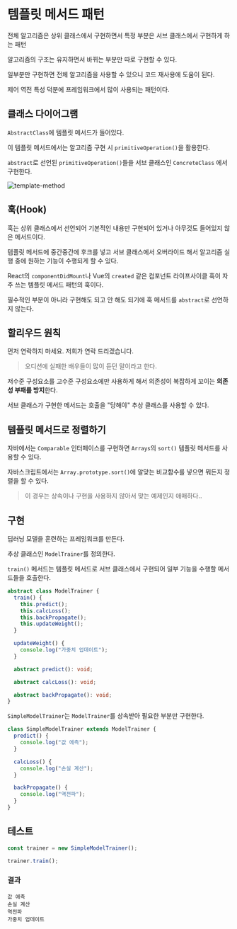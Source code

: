 # 템플릿 메서드 패턴

전체 알고리즘은 상위 클래스에서 구현하면서 특정 부분은 서브 클래스에서 구현하게 하는 패턴

알고리즘의 구조는 유지하면서 바뀌는 부분만 따로 구현할 수 있다.

일부분만 구현하면 전체 알고리즘을 사용할 수 있으니 코드 재사용에 도움이 된다.

제어 역전 특성 덕분에 프레임워크에서 많이 사용되는 패턴이다.

## 클래스 다이어그램

`AbstractClass`에 템플릿 메서드가 들어있다.

이 템플릿 메서드에서는 알고리즘 구현 시 `primitiveOperation()`을 활용한다.

`abstract`로 선언된 `primitiveOperation()`들을 서브 클래스인 `ConcreteClass` 에서 구현한다.

![template-method](https://user-images.githubusercontent.com/22253556/71810981-f9b82f00-30b6-11ea-9c8a-47512a75e21d.png)

## 훅(Hook)

훅는 상위 클래스에서 선언되어 기본적인 내용만 구현되어 있거나 아무것도 들어있지 않은 메서드이다.

템플릿 메서드에 중간중간에 후크를 넣고 서브 클래스에서 오버라이드 해서 알고리즘 실행 중에 원하는 기능이 수행되게 할 수 있다.

React의 `componentDidMount`나 Vue의 `created` 같은 컴포넌트 라이프사이클 훅이 자주 쓰는 템플릿 메서드 패턴의 훅이다.

필수적인 부분이 아니라 구현해도 되고 안 해도 되기에 훅 메서드를 `abstract`로 선언하지 않는다.

## 할리우드 원칙

먼저 연락하지 마세요. 저희가 연락 드리겠습니다.

> 오디션에 실패한 배우들이 많이 듣던 말이라고 한다.

저수준 구성요소를 고수준 구성요소에만 사용하게 해서 의존성이 복잡하게 꼬이는 **의존성 부패를 방지**한다.

서브 클래스가 구현한 메서드는 호출을 "당해야" 추상 클래스를 사용할 수 있다.

## 템플릿 메서드로 정렬하기

자바에서는 `Comparable` 인터페이스를 구현하면 `Arrays`의 `sort()` 템플릿 메서드를 사용할 수 있다.

자바스크립트에서는 `Array.prototype.sort()`에 알맞는 비교함수를 넣으면 뭐든지 정렬을 할 수 있다.

> 이 경우는 상속이나 구현을 사용하지 않아서 맞는 예제인지 애매하다..

## 구현

딥러닝 모델을 훈련하는 프레임워크를 만든다.

추상 클래스인 `ModelTrainer`를 정의한다.

`train()` 메서드는 템플릿 메서드로 서브 클래스에서 구현되어 일부 기능을 수행할 메서드들을 호출한다.

```typescript
abstract class ModelTrainer {
  train() {
    this.predict();
    this.calcLoss();
    this.backPropagate();
    this.updateWeight();
  }

  updateWeight() {
    console.log("가중치 업데이트");
  }

  abstract predict(): void;

  abstract calcLoss(): void;

  abstract backPropagate(): void;
}
```

`SimpleModelTrainer`는 `ModelTrainer`를 상속받아 필요한 부분만 구현한다.

```typescript
class SimpleModelTrainer extends ModelTrainer {
  predict() {
    console.log("값 에측");
  }

  calcLoss() {
    console.log("손실 계산");
  }

  backPropagate() {
    console.log("역전파");
  }
}
```

## 테스트

```typescript
const trainer = new SimpleModelTrainer();

trainer.train();
```

### 결과

```
값 에측
손실 계산
역전파
가중치 업데이트
```
